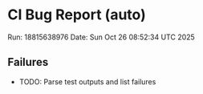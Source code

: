 # CI Bug Report (auto)
Run: 18815638976
Date: Sun Oct 26 08:52:34 UTC 2025

## Failures
- TODO: Parse test outputs and list failures
